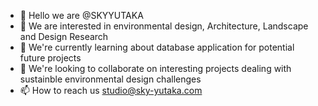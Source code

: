 - 👋 Hello we are @SKYYUTAKA
- 👀 We are interested in environmental design, Architecture, Landscape and Design Research
- 🌱 We're currently learning about database application for potential future projects
- 💞️ We're looking to collaborate on interesting projects dealing with sustainble environmental design challenges
- 📫 How to reach us studio@sky-yutaka.com

<!---
SKYYUTAKA/SKYYUTAKA is a ✨ special ✨ repository because its `README.md` (this file) appears on your GitHub profile.
You can click the Preview link to take a look at your changes.
--->
